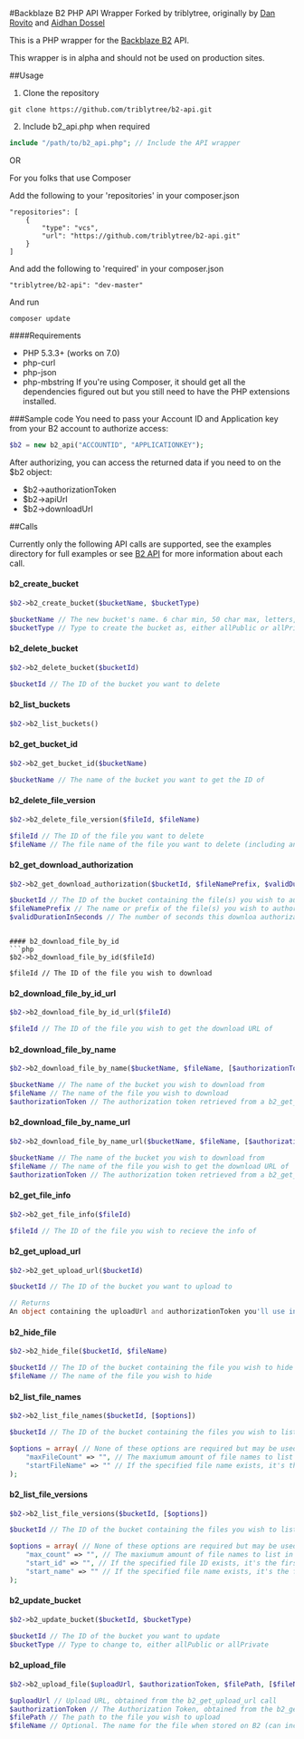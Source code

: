 #Backblaze B2 PHP API Wrapper 
Forked by triblytree, originally by [Dan Rovito](https://www.danrovito.com) and [Aidhan Dossel](https://aidhan.net/)

This is a PHP wrapper for the [Backblaze B2](https://www.backblaze.com/b2/cloud-storage.html) API.

This wrapper is in alpha and should not be used on production sites.

##Usage
1. Clone the repository

```
git clone https://github.com/triblytree/b2-api.git
```

2. Include b2_api.php when required

```php
include "/path/to/b2_api.php"; // Include the API wrapper
```

OR

For you folks that use Composer

Add the following to your 'repositories' in your composer.json

```
"repositories": [
    {
        "type": "vcs",
        "url": "https://github.com/triblytree/b2-api.git"
    }
]
```

And add the following to 'required' in your composer.json

```
"triblytree/b2-api": "dev-master"
```

And run

```
composer update
```

####Requirements
- PHP 5.3.3+ (works on 7.0)
- php-curl
- php-json
- php-mbstring
If you're using Composer, it should get all the dependencies figured out but you still need to have the PHP extensions installed.

###Sample code
You need to pass your Account ID and Application key from your B2 account to authorize access:

```php
$b2 = new b2_api("ACCOUNTID", "APPLICATIONKEY");
```

After authorizing, you can access the returned data if you need to on the $b2 object:
- $b2->authorizationToken
- $b2->apiUrl
- $b2->downloadUrl

##Calls

Currently only the following API calls are supported, see the examples directory for full examples or see [B2 API](https://www.backblaze.com/b2/docs/) for more information about each call.

#### b2_create_bucket
```php
$b2->b2_create_bucket($bucketName, $bucketType)

$bucketName // The new bucket's name. 6 char min, 50 char max, letters, digits, - and _ are allowed
$bucketType // Type to create the bucket as, either allPublic or allPrivate
```

#### b2_delete_bucket
```php
$b2->b2_delete_bucket($bucketId)

$bucketId // The ID of the bucket you want to delete
```

#### b2_list_buckets
```php
$b2->b2_list_buckets()

```

#### b2_get_bucket_id
```php
$b2->b2_get_bucket_id($bucketName)

$bucketName // The name of the bucket you want to get the ID of
```

#### b2_delete_file_version
```php
$b2->b2_delete_file_version($fileId, $fileName)

$fileId // The ID of the file you want to delete
$fileName // The file name of the file you want to delete (including any folder you may haved put it in)
```

#### b2_get_download_authorization
```php
$b2->b2_get_download_authorization($bucketId, $fileNamePrefix, $validDurationInSeconds = 3600);

$bucketId // The ID of the bucket containing the file(s) you wish to authorize the downloading of
$fileNamePrefix // The name or prefix of the file(s) you wish to authorize the downloading of
$validDurationInSeconds // The number of seconds this downloa authorization will be valid for. Default: 3600 (1 hour)
```
```

#### b2_download_file_by_id
```php
$b2->b2_download_file_by_id($fileId)

$fileId // The ID of the file you wish to download
```

#### b2_download_file_by_id_url
```php
$b2->b2_download_file_by_id_url($fileId)

$fileId // The ID of the file you wish to get the download URL of
```

#### b2_download_file_by_name
```php
$b2->b2_download_file_by_name($bucketName, $fileName, [$authorizationToken]);

$bucketName // The name of the bucket you wish to download from
$fileName // The name of the file you wish to download
$authorizationToken // The authorization token retrieved from a b2_get_download_authorization() call. Optional.
```

#### b2_download_file_by_name_url
```php
$b2->b2_download_file_by_name_url($bucketName, $fileName, [$authorizationToken]);

$bucketName // The name of the bucket you wish to download from
$fileName // The name of the file you wish to get the download URL of
$authorizationToken // The authorization token retrieved from a b2_get_download_authorization() call. Optional.
```

#### b2_get_file_info
```php
$b2->b2_get_file_info($fileId)

$fileId // The ID of the file you wish to recieve the info of
```

#### b2_get_upload_url
```php
$b2->b2_get_upload_url($bucketId)

$bucketId // The ID of the bucket you want to upload to

// Returns
An object containing the uploadUrl and authorizationToken you'll use in $b2->b2_upload_file()
```

#### b2_hide_file
```php
$b2->b2_hide_file($bucketId, $fileName)

$bucketId // The ID of the bucket containing the file you wish to hide
$fileName // The name of the file you wish to hide
```

#### b2_list_file_names
```php
$b2->b2_list_file_names($bucketId, [$options])

$bucketId // The ID of the bucket containing the files you wish to list

$options = array( // None of these options are required but may be used
    "maxFileCount" => "", // The maxiumum amount of file names to list in a call
    "startFileName" => "" // If the specified file name exists, it's the first listed
);
```

#### b2_list_file_versions
```php
$b2->b2_list_file_versions($bucketId, [$options])

$bucketId // The ID of the bucket containing the files you wish to list

$options = array( // None of these options are required but may be used
    "max_count" => "", // The maxiumum amount of file names to list in a call
    "start_id" => "", // If the specified file ID exists, it's the first listed
    "start_name" => "" // If the specified file name exists, it's the first listed
);
```

#### b2_update_bucket
```php
$b2->b2_update_bucket($bucketId, $bucketType)

$bucketId // The ID of the bucket you want to update
$bucketType // Type to change to, either allPublic or allPrivate
```

#### b2_upload_file
```php
$b2->b2_upload_file($uploadUrl, $authorizationToken, $filePath, [$fileName])

$uploadUrl // Upload URL, obtained from the b2_get_upload_url call
$authorizationToken // The Authorization Token, obtained from the b2_get_upload_url call (this is NOT the authorization token [$b2->authorizationToken] we store when first authenticating/initializing the class)
$filePath // The path to the file you wish to upload
$fileName // Optional. The name for the file when stored on B2 (can include folder). Defaults to basename of $filePath.
```
